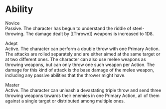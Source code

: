 # Ability
Novice<br>Passive. The character has begun to understand the riddle of steel-throwing. The damage dealt by [[Thrown]] weapons is increased to 1D8.

Adept<br>Active. The character can perform a double throw with one Primary Action. The attacks are rolled separately and are either aimed at the same target or at two different ones. The character can also use melee weapons as throwing weapons, but can only throw one such weapon per Action. The damage for this kind of attack is the base damage of the melee weapon, including any passive abilities that the thrower might have.

Master<br>Active. The character can unleash a devastating triple throw and send three throwing weapons towards their enemies in one Primary Action, all of them against a single target or distributed among multiple ones.